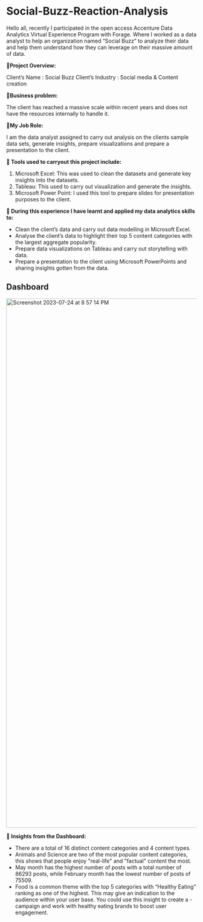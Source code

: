 # Social-Buzz-Reaction-Analysis

Hello all, recently I participated in the open access Accenture Data Analytics Virtual Experience Program with Forage. Where I worked as a data analyst to help an organization named “Social Buzz” to analyze their data and help them understand how they can leverage on their massive amount of data.


**🌟Project Overview:**

Client’s Name : Social Buzz
Client’s Industry : Social media & Content creation

**🌟Business problem:**

The client has reached a massive scale within recent years and does not have the resources internally to handle it.

**🌟My Job Role:**

I am the data analyst assigned to carry out analysis on the clients sample data sets, generate insights, prepare visualizations and prepare a presentation to the client.

**🌟 Tools used to carryout this project include:**

1. Microsoft Excel: This was used to clean the datasets and generate key insights into the datasets.
2. Tableau: This used to carry out visualization and generate the insights.
3. Microsoft Power Point: I used this tool to prepare slides for presentation purposes to the client.

**🌟 During this experience I have learnt and applied my data analytics skills to:**

- Clean the client’s data and carry out data modelling in Microsoft Excel.
- Analyse the client’s data to highlight their top 5 content categories with the largest aggregate popularity.
- Prepare data visualizations on Tableau and carry out storytelling with data.
- Prepare a presentation to the client using Microsoft PowerPoints and sharing insights gotten from the data.

## Dashboard

<img width="1396" alt="Screenshot 2023-07-24 at 8 57 14 PM" src="https://github.com/SaraKarsa/Social-Buzz-Reaction-Analysis/assets/132733506/dc36791b-d1b2-40aa-8501-ad4e4626afd4">


**🌟 Insights from the Dashboard:**

- There are a total of 16 distinct content categories and 4 content types.
- Animals and Science are two of the most popular content categories, this shows that people enjoy "real-life" and "factual" content the most.
- May month has the highest number of posts with a total number of 86293 posts, while February month has the lowest number of posts of 75509.
- Food is a common theme with the top 5 categories with “Healthy Eating” ranking as one of the highest. This may give an indication to the audience within your user base. You could use this insight to create a - campaign and work with healthy eating brands to boost user engagement.
